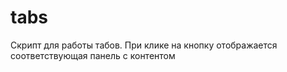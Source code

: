# tabs

Скрипт для работы табов. При клике на кнопку отображается соответствующая панель с контентом
